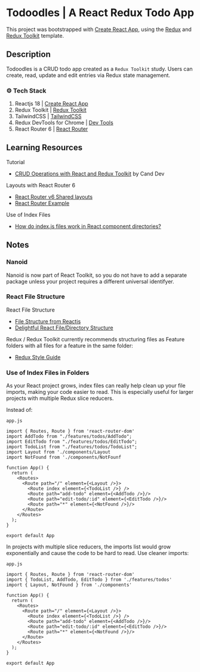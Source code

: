 # Todoodles | A React Redux Todo App

This project was bootstrapped with [Create React App](https://github.com/facebook/create-react-app), using the [Redux](https://redux.js.org/) and [Redux Toolkit](https://redux-toolkit.js.org/) template.

## Description

Todoodles is a CRUD todo app created as a `Redux Toolkit` study. Users can create, read, update and edit entries via Redux state management.

### :gear: Tech Stack

1. Reactjs 18 | [Create React App](https://github.com/facebook/create-react-app)
2. Redux Toolkit | [Redux Toolkit](https://redux-toolkit.js.org/)
3. TailwindCSS | [TailwindCSS](https://tailwindcss.com/docs/installation)
4. Redux DevTools for Chrome | [Dev Tools](https://chrome.google.com/webstore/detail/redux-devtools/lmhkpmbekcpmknklioeibfkpmmfibljd?hl=en)
5. React Router 6 | [React Router](https://reactrouter.com/en/v6.3.0/getting-started/overview)


## Learning Resources

Tutorial
   - [CRUD Operations with React and Redux Toolkit](https://www.youtube.com/watch?v=SgnlgEEkqSo) by Cand Dev

Layouts with React Router 6
   - [React Router v6 Shared layouts](https://stackoverflow.com/questions/70236929/react-router-v6-shared-layouts)
   - [React Router Example](https://stackblitz.com/github/remix-run/react-router/tree/main/examples/basic?file=src%2FApp.tsx)

Use of Index Files
   - [How do index.js files work in React component directories?](https://stackoverflow.com/questions/44092341/how-do-index-js-files-work-in-react-component-directories)


## Notes

### Nanoid
Nanoid is now part of React Toolkit, so you do not have to add a separate package unless your project requires a different universal identifyer.

### React File Structure
React File Structure
   - [File Structure from Reactjs](https://reactjs.org/docs/faq-structure.html)
   - [Delightful React File/Directory Structure](https://www.joshwcomeau.com/react/file-structure/)

Redux / Redux Toolkit currently recommends structuring files as Feature folders with all files for a feature in the same folder:

   - [Redux Style Guide](https://redux.js.org/style-guide/#structure-files-as-feature-folders-with-single-file-logic)

### Use of Index Files in Folders
As your React project grows, index files can really help clean up your file imports, making your code easier to read. This is especially useful for larger projects with multiple Redux slice reducers.

Instead of:
```
app.js

import { Routes, Route } from 'react-router-dom'
import AddTodo from "./features/todos/AddTodo";
import EditTodo from "./features/todos/EditTodo";
import TodoList from "./features/todos/TodoList";
import Layout from './components/Layout
import NotFound from './components/NotFounf

function App() {
  return (
    <Routes>
      <Route path="/" element={<Layout />}>
        <Route index element={<TodoList />} />
        <Route path="add-todo" element={<AddTodo />}/>
        <Route path="edit-todo/:id" element={<EditTodo />}/>
        <Route path="*" element={<NotFound />}/>
      </Route>
    </Routes>
  );
}

export default App

```
In projects with multiple slice reducers, the imports list would grow exponentially and cause the code to be hard to read. Use cleaner imports:
```
app.js

import { Routes, Route } from 'react-router-dom'
import { TodoList, AddTodo, EditTodo } from './features/todos'
import { Layout, NotFound } from './components'

function App() {
  return (
    <Routes>
      <Route path="/" element={<Layout />}>
        <Route index element={<TodoList />} />
        <Route path="add-todo" element={<AddTodo />}/>
        <Route path="edit-todo/:id" element={<EditTodo />}/>
        <Route path="*" element={<NotFound />}/>
      </Route>
    </Routes>
  );
}

export default App
```